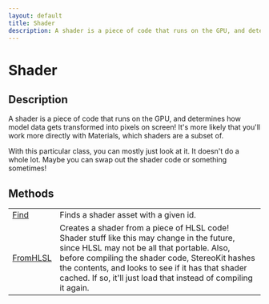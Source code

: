 ```yaml
---
layout: default
title: Shader
description: A shader is a piece of code that runs on the GPU, and determines how model data gets transformed into pixels on screen! It's more likely that you'll work more directly with Materials, which shaders are a subset of.  With this particular class, you can mostly just look at it. It doesn't do a whole lot. Maybe you can swap out the shader code or something sometimes!
---
```

# Shader

## Description
A shader is a piece of code that runs on the GPU, and determines
how model data gets transformed into pixels on screen! It's more likely
that you'll work more directly with Materials, which shaders are a subset of.

With this particular class, you can mostly just look at it. It doesn't do
a whole lot. Maybe you can swap out the shader code or something sometimes!



## Methods

|  |  |
|--|--|
|[Find]({{site.url}}/Pages/Reference/Shader/Find.html)|Finds a shader asset with a given id.|
|[FromHLSL]({{site.url}}/Pages/Reference/Shader/FromHLSL.html)|Creates a shader from a piece of HLSL code! Shader stuff like this may change in the future, since HLSL may not be all that portable. Also, before compiling the shader code, StereoKit hashes the contents, and looks to see if it has that shader cached. If so, it'll just load that instead of compiling it again.|


